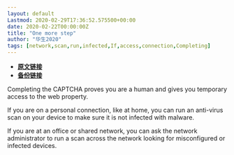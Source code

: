 ```yaml
---
layout: default
Lastmod: 2020-02-29T17:36:52.575500+00:00
date: 2020-02-22T00:00:00Z
title: "One more step"
author: "华生2020"
tags: [network,scan,run,infected,If,access,connection,Completing]
---
```


* [**原文链接**](http://archive.is/rktgU)
* [**备份链接**](http://archive.is/rktgU)


Completing the CAPTCHA proves you are a human and gives you temporary access to the web property.

If you are on a personal connection, like at home, you can run an anti-virus scan on your device to make sure it is not infected with malware.

If you are at an office or shared network, you can ask the network administrator to run a scan across the network looking for misconfigured or infected devices.

